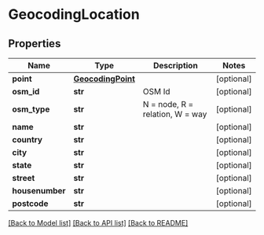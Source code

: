 # GeocodingLocation

## Properties
Name | Type | Description | Notes
------------ | ------------- | ------------- | -------------
**point** | [**GeocodingPoint**](GeocodingPoint.md) |  | [optional] 
**osm_id** | **str** | OSM Id | [optional] 
**osm_type** | **str** | N &#x3D; node, R &#x3D; relation, W &#x3D; way | [optional] 
**name** | **str** |  | [optional] 
**country** | **str** |  | [optional] 
**city** | **str** |  | [optional] 
**state** | **str** |  | [optional] 
**street** | **str** |  | [optional] 
**housenumber** | **str** |  | [optional] 
**postcode** | **str** |  | [optional] 

[[Back to Model list]](../README.md#documentation-for-models) [[Back to API list]](../README.md#documentation-for-api-endpoints) [[Back to README]](../README.md)


